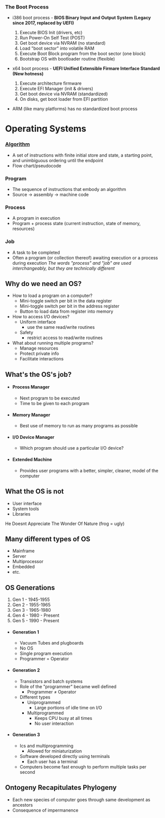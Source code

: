 ### The Boot Process 
- i386 boot process - **BIOS
	Binary Input and Output System (Legacy since 2017, replaced by UEFI)**
    1. Execute BIOS Init (drivers, etc)
    2. Run Power-On Self Test (POST)
    3. Get boot device via NVRAM (no standard)
    4. Load "boot sector" into volatile RAM
    5. Execute Boot Block program from the boot sector (one block)
    6. Bootstrap OS with bootloader routine (flexible)

- x64 boot process - **UEFI
    Unified Extensible Firmare Interface Standard (New hotness)**
    1. Execute architecture firmware
    2. Execute EFI Manager (init & drivers)
    3. Get boot device via NVRAM (standardized)
    4. On disks, get boot loader from EFI partition

- ARM (like many platforms) has no standardized boot process

# Operating Systems

### [Algorithm](ALGO%2008-24-23%20Lecture%201.md) 
- A set of instructions with finite initial store and state, a starting point, and unimbiguous ordering until the endpoint
- Flow chart/pseudocode
### Program
- The sequence of instructions that embody an algorithm
- Source -> assembly -> machine code
### Process
- A program in execution
- Program + process state (current instruction, state of memory, resources)
### Job
- A task to be completed
- Often a program (or collection thereof) awaiting execution or a process during execution
    *The words "process" and "job" are used interchangeably, but they are technically different*

## Why do we need an OS?
- How to load a program on a computer?
    - Mini-toggle switch per bit in the data register
    - Mini-toggle switch per bit in the address register
    - Button to load data from register into memory
- How to access I/O devices?
    - Uniform interface
        - use the same read/write routines
    - Safety
        - restrict access to read/write routines
- What about running multiple programs?
    - Manage resources
    - Protect private info 
    - Facilitate interactions

## What's the OS's job?
- #### Process Manager
    - Next program to be executed
    - Time to be given to each program
- #### Memory Manager
    - Best use of memory to run as many programs as possible
- #### I/O Device Manager
    - Which program should use a particular I/O device?
- #### Extended Machine
    - Provides user programs with a better, simpler, cleaner, model of the computer

## What the OS is not
- User interface
- System tools
- Libraries

He Doesnt Appreciate The Wonder Of Nature (frog = ugly)

## Many different types of OS
- Mainframe
- Server
- Multiprocessor
- Embedded
- etc.

## OS Generations
1. Gen 1 - 1945-1955
2. Gen 2 - 1955-1965
3. Gen 3 - 1965-1980
4. Gen 4 - 1980 - Present
5. Gen 5 - 1990 - Present

- #### Generation 1
    - Vacuum Tubes and plugboards
    - No OS
    - Single program execution
    - Programmer = Operator
- #### Generation 2
    - Transistors and batch systems
    - Role of the "programmer" became well defined
        - Programmer $\ne$ Operator
    - Different types
        - Uniprogrammed
            - Large portions of idle time on I/O
        - Multiprogrammed
            - Keeps CPU busy at all times
            - No user interaction
- #### Generation 3
    - Ics and multiprogramming
        - Allowed for miniaturization
    - Software developed directly using terminals
        - Each user has a terminal
    - Computers become fast enough to perform multiple tasks per second

## Ontogeny Recapitulates Phylogeny
- Each new species of computer goes through same development as ancestors
- Consequence of impermanence

